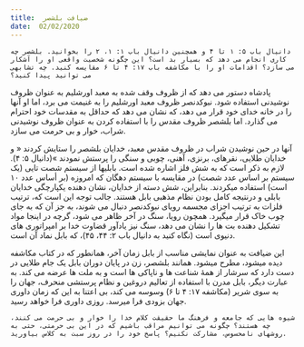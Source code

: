 ```yaml
---
title:  ضیافت بلشصر
date:  02/02/2020
---
```


`دانیال باب ۵: ۱ تا ۴ و همچنین دانیال باب ۱: ۱، ۲ را بخوانید. بلشصر چه کاری انجام می دهد که بسیار بد است؟ این چگونه شخصیت واقعی او را آشکار می سازد؟ اقدامات او را با مکاشفه باب ۱۷: ۴ تا ۶ مقایسه کنید. چه تشابهی می توانید پیدا کنید؟`

پادشاه دستور می دهد که از ظروف وقف شده به معبد اورشلیم به عنوان ظروف نوشیدنی استفاده شود. نبوکدنصر ظروف معبد اورشلیم را به غنیمت می برد، اما او آنها را در خانه خدای خود قرار می دهد، که نشان می دهد که حداقل به مقدسات خود احترام می گذارد. اما بلشصر ظروف مقدس را با استفاده کردن به عنوان ظروف نوشیدنی شراب، خوار و بی حرمت می سازد.

آنها در حین نوشیدن شراب در ظروف مقدس معبد، خدایان بلشصر را ستایش کردند « و خدایان طلایی، نقرهای، برنزی، آهنی، چوبی و سنگی را پرستش نمودند »(دانیال ۵: ۴). لازم به ذکر است که به شش فلز اشاره شده است. بابلیها از سیستم شصت تایی (یک سیستم بر اساس عدد شصت) در مقایسه با سیستم دهگان که امروزه (بر أساس عدد ۱۰ است) استفاده میکردند. بنابراین، شش دسته از خدایان، نشان دهنده یکپارچگی خدایان بابلی و درنتیجه کامل بودن نظام مذهبی بابل هستند. جالب توجه این است که، ترتیب فلزات به ترتیب اجزای مجسمه رویای نبوکدنصر دنبال می شوند، به جز آن که به جای چوب خاک قرار میگیرد. همچون رویا، سنگ در آخر ظاهر می شود، گرچه در اینجا مواد تشکیل دهنده بت ها را نشان می دهد، سنگ نیز یادآور قضاوت خدا بر امپراتوری های دنیوی است  (نگاه کنید به دانیال باب ۲: ۴۴، ۴۵)، که بابل نماد آن است.

این ضیافت به عنوان نمایشی مناسب از بابل زمان آخر، همانطور که در کتاب مکاشفه دیده میشود، مطرح میشود. همانند بلشصر، زن در پایان دوران بابل یک جام طلایی در دست دارد که سرشار از همهٔ شناعت ها و ناپاکی ها است و به ملت ها عرضه می کند. به عبارت دیگر، بابل مدرن با استفاده از تعالیم دروغین و نظام پرستشی منحرف، جهان را به سوی شریر (مکاشفه ۱۷: ۴ تا ۶) وسوسه می کند، بی اعتنا به این که زمان داوری جهان بزودی فرا میرسد. روزی داوری  فرا خواهد رسید.

`شیوه هایی که جامعه و فرهنگ ما حقیقت کلام خدا را خوار و بی حرمت می کنند، چه هستند؟ چگونه می توانیم مراقب باشیم که در این بی حرمتی، حتی به روشهای نامحسوس، مشارکت نکنیم؟ پاسخ خود را در روز سبت به کلاس بیاورید.`